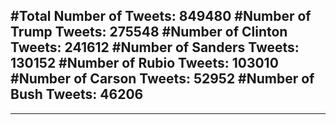 #Total Number of Tweets: 849480 
#Number of Trump Tweets: 275548
#Number of Clinton Tweets: 241612
#Number of Sanders Tweets: 130152
#Number of Rubio Tweets: 103010
#Number of Carson Tweets: 52952
#Number of Bush Tweets: 46206
---
---
